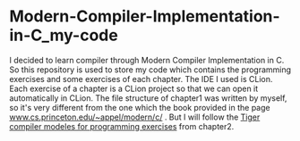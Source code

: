 # Modern-Compiler-Implementation-in-C_my-code
  I decided to learn compiler through Modern Compiler Implementation in C. So this repository is used to store my code which contains the programming exercises and some exercises of each chapter. 
  The IDE I used is CLion. Each exercise of a chapter is a CLion project so that we can open it automatically in CLion. The file structure of chapter1 was written by myself, so it's very different from the one which the book provided in the page www.cs.princeton.edu/~appel/modern/c/ .
  But I will follow the [Tiger compiler modeles for programming exercises](http://www.cs.princeton.edu/~appel/modern/c/) from chapter2.

